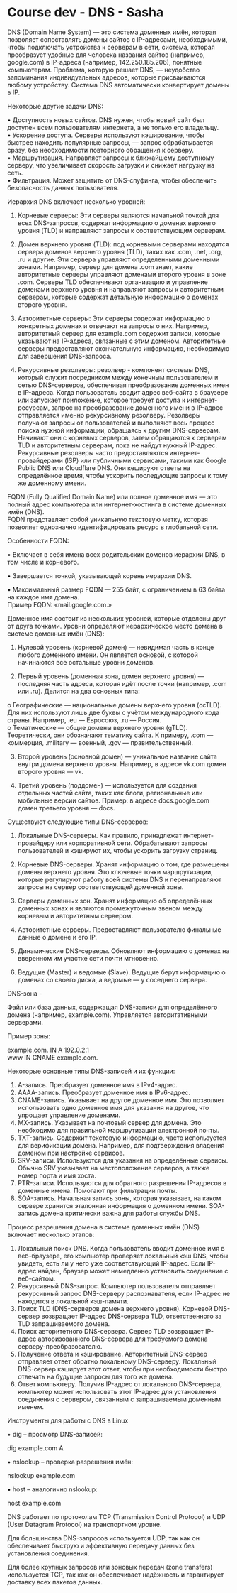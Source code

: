 # Course dev - DNS - Sasha 


DNS (Domain Name System) — это система доменных имён, которая позволяет сопоставлять домены сайтов с IP-адресами, необходимыми, чтобы подключать устройства к серверам в сети, система, которая преобразует удобные для человека названия сайтов (например, google.com) в IP-адреса (например, 142.250.185.206), понятные компьютерам.
Проблема, которую решает DNS, — неудобство запоминания индивидуальных адресов, которые присваиваются любому устройству. Система DNS автоматически конвертирует домены в IP.  

Некоторые другие задачи DNS:


•	Доступность новых сайтов. DNS нужен, чтобы новый сайт был доступен всем пользователям интернета, а не только его владельцу.  
•	Ускорение доступа. Серверы используют кэширование, чтобы быстрее находить популярные запросы, — запрос обрабатывается сразу, без необходимости повторного обращения к серверу.  
•	Маршрутизация. Направляет запросы к ближайшему доступному серверу, что увеличивает скорость загрузки и снижает нагрузку на сеть.  
•	Фильтрация. Может защитить от DNS-спуфинга, чтобы обеспечить безопасность данных пользователя.


Иерархия DNS включает несколько уровней:


1.	Корневые серверы: Эти серверы являются начальной точкой для всех DNS-запросов, содержат информацию о доменах верхнего уровня (TLD) и направляют запросы к соответствующим серверам.
   
2.	Домен верхнего уровня (TLD): под корневыми серверами находятся сервера доменов верхнего уровня (TLD), таких как .com, .net, .org, .ru и другие. Эти сервера управляют определенными доменными зонами. Например, сервер для домена .com знает, какие авторитетные серверы управляют доменами второго уровня в зоне .com. Серверы TLD обеспечивают организацию и управление доменами верхнего уровня и направляют запросы к авторитетным серверам, которые содержат детальную информацию о доменах второго уровня.
   
3.	Авторитетные серверы: Эти серверы содержат информацию о конкретных доменах и отвечают на запросы о них. Например, авторитетный сервер для example.com содержит записи, которые указывают на IP-адреса, связанные с этим доменом. Авторитетные серверы предоставляют окончательную информацию, необходимую для завершения DNS-запроса.
   
4.	Рекурсивные резолверы: резолвер - компонент системы DNS, который служит посредником между конечным пользователем и сетью DNS-серверов, обеспечивая преобразование доменных имен в IP-адреса. Когда пользователь вводит адрес веб-сайта в браузере или запускает приложение, которое требует доступа к интернет-ресурсам, запрос на преобразование доменного имени в IP-адрес отправляется именно рекурсивному резолверу. Резолверы получают запросы от пользователей и выполняют весь процесс поиска нужной информации, обращаясь к другим DNS-серверам. Начинают они с корневых серверов, затем обращаются к серверам TLD и авторитетным серверам, пока не найдут нужный IP-адрес. Рекурсивные резолверы часто предоставляются интернет-провайдерами (ISP) или публичными сервисами, такими как Google Public DNS или Cloudflare DNS. Они кешируют ответы на определённое время, чтобы ускорить последующие запросы к тому же доменному имени.






FQDN (Fully Qualified Domain Name) или полное доменное имя — это полный адрес компьютера или интернет-хостинга в системе доменных имён (DNS).   
FQDN представляет собой уникальную текстовую метку, которая позволяет однозначно идентифицировать ресурс в глобальной сети.   

Особенности FQDN:

•	Включает в себя имена всех родительских доменов иерархии DNS, в том числе и корневого.  

•	Завершается точкой, указывающей корень иерархии DNS.  

•	Максимальный размер FQDN — 255 байт, с ограничением в 63 байта на каждое имя домена.  
Пример FQDN: «mail.google.com.»







Доменное имя состоит из нескольких уровней, которые отделены друг от друга точками. Уровни определяют иерархическое место домена в системе доменных имён (DNS):


1.	Нулевой уровень (корневой домен) — невидимая часть в конце любого доменного имени. Он является основой, с которой начинаются все остальные уровни доменов.
   
2.	Первый уровень (доменная зона, домен верхнего уровня) — последняя часть адреса, которая идёт после точки (например, .com или .ru). Делится на два основных типа:
   
o	Географические — национальные домены верхнего уровня (ccTLD). Для них используют лишь две буквы с учётом международного кода страны. Например, .eu — Евросоюз, .ru — Россия.  
o	Тематические — общие домены верхнего уровня (gTLD). Теоретически, они обозначают тематику сайта. К примеру, .com — коммерция, .military — военный, .gov — правительственный.

3.	Второй уровень (основной домен) — уникальное название сайта внутри домена верхнего уровня. Например, в адресе vk.com домен второго уровня — vk.
    
4.	Третий уровень (поддомен) — используется для создания отдельных частей сайта, таких как блоги, региональные или мобильные версии сайтов. Пример: в адресе docs.google.com домен третьего уровня — docs.  





Существуют следующие типы DNS-серверов:


1.	Локальные DNS-серверы. Как правило, принадлежат интернет-провайдеру или корпоративной сети. Обрабатывают запросы пользователей и кэшируют их, чтобы ускорить загрузку страниц.
   
2.	Корневые DNS-серверы. Хранят информацию о том, где размещены домены верхнего уровня. Это ключевые точки маршрутизации, которые регулируют работу всей системы DNS и перенаправляют запросы на сервер соответствующей доменной зоны.
   
3.	Серверы доменных зон. Хранят информацию об определённых доменных зонах и являются промежуточным звеном между корневым и авторитетным сервером.
   
4.	Авторитетные серверы. Предоставляют пользователю финальные данные о домене и его IP.
   
5.	Динамические DNS-серверы. Обновляют информацию о доменах на вверенном им участке сети почти мгновенно.
   
6.	Ведущие (Master) и ведомые (Slave). Ведущие берут информацию о доменах со своего диска, а ведомые — у соседнего сервера. 





DNS-зона - 

Файл или база данных, содержащая DNS-записи для определённого домена (например, example.com). Управляется авторитативными серверами.
  
Пример зоны:


example.com.       IN  A                    192.0.2.1  
www                          IN  CNAME       example.com.













Некоторые основные типы DNS-записей и их функции:


1.	A-запись. Преобразует доменное имя в IPv4-адрес. 
2.	AAAA-запись. Преобразует доменное имя в IPv6-адрес. 
3.	CNAME-запись. Указывает на другое доменное имя. Это позволяет использовать одно доменное имя для указания на другое, что упрощает управление доменами.  
4.	MX-запись. Указывает на почтовый сервер для домена. Это необходимо для правильной маршрутизации электронной почты.  
5.	TXT-запись. Содержит текстовую информацию, часто используется для верификации домена. Например, для подтверждения владения доменом при настройке сервисов.  
6.	SRV-записи. Используются для указания на определённые сервисы. Обычно SRV указывает на местоположение серверов, а также номер порта и имя хоста.  
7.	PTR-записи. Используются для обратного разрешения IP-адресов в доменные имена. Помогают при фильтрации почты.  
8.	SOA-запись. Начальная запись зоны, которая указывает, на каком сервере хранится эталонная информация о доменном имени. SOA-запись домена критически важна для работы службы DNS.














Процесс разрешения домена в системе доменных имён (DNS) включает несколько этапов:


1.	Локальный поиск DNS. Когда пользователь вводит доменное имя в веб-браузере, его компьютер проверяет локальный кэш DNS, чтобы увидеть, есть ли у него уже соответствующий IP-адрес. Если IP-адрес найден, браузер может немедленно установить соединение с веб-сайтом.  
2.	Рекурсивный DNS-запрос. Компьютер пользователя отправляет рекурсивный запрос DNS-серверу распознавателя, если IP-адрес не находится в локальной кэш-памяти.  
3.	Поиск TLD (DNS-серверов домена верхнего уровня). Корневой DNS-сервер возвращает IP-адрес DNS-сервера TLD, ответственного за TLD запрашиваемого домена.  
4.	Поиск авторитетного DNS-сервера. Сервер TLD возвращает IP-адрес авторизованного DNS-сервера для требуемого домена серверу-преобразователю.  
5.	Получение ответа и кэширование. Авторитетный DNS-сервер отправляет ответ обратно локальному DNS-серверу. Локальный DNS-сервер кэширует этот ответ, чтобы при необходимости быстро отвечать на будущие запросы для того же домена.  
6.	Ответ компьютеру. Получив IP-адрес от локального DNS-сервера, компьютер может использовать этот IP-адрес для установления соединения с сервером, связанным с запрашиваемым доменным именем.












Инструменты для работы с DNS в Linux


•	dig – просмотр DNS-записей:

dig example.com A



•	nslookup – проверка разрешения имён:

nslookup example.com



•	host – аналогично nslookup:

host example.com





DNS работает по протоколам TCP (Transmission Control Protocol) и UDP (User Datagram Protocol) на транспортном уровне.   

Для большинства DNS-запросов используется UDP, так как он обеспечивает быструю и эффективную передачу данных без установления соединения. 


Для более крупных запросов или зоновых передач (zone transfers) используется TCP, так как он обеспечивает надёжность и гарантирует доставку всех пакетов данных.








